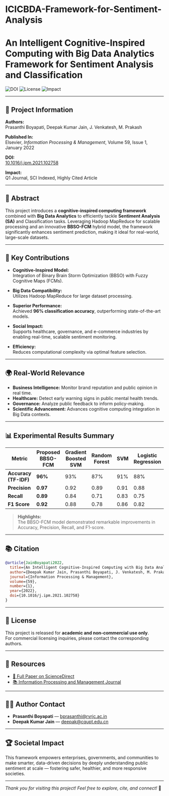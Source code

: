 # ICICBDA-Framework-for-Sentiment-Analysis
# An Intelligent Cognitive-Inspired Computing with Big Data Analytics Framework for Sentiment Analysis and Classification

![DOI](https://img.shields.io/badge/DOI-10.1016%2Fj.ipm.2021.102758-blue) ![License](https://img.shields.io/badge/License-Academic%20Use-green) ![Impact](https://img.shields.io/badge/Impact%20Factor-Q1%20SCI%20Highly%20Cited-orange)

---

## 📖 Project Information

**Authors:**  
Prasanthi Boyapati, Deepak Kumar Jain, J. Venkatesh, M. Prakash  

**Published In:**  
Elsevier, *Information Processing & Management*, Volume 59, Issue 1, January 2022  

**DOI:**  
[10.1016/j.ipm.2021.102758](https://doi.org/10.1016/j.ipm.2021.102758)

**Impact:**  
Q1 Journal, SCI Indexed, Highly Cited Article

---

## 🧠 Abstract

This project introduces a **cognitive-inspired computing framework** combined with **Big Data Analytics** to efficiently tackle **Sentiment Analysis (SA)** and Classification tasks. Leveraging Hadoop MapReduce for scalable processing and an innovative **BBSO-FCM** hybrid model, the framework significantly enhances sentiment prediction, making it ideal for real-world, large-scale datasets.

---

## 🚀 Key Contributions

- **Cognitive-Inspired Model:**  
  Integration of Binary Brain Storm Optimization (BBSO) with Fuzzy Cognitive Maps (FCMs).

- **Big Data Compatibility:**  
  Utilizes Hadoop MapReduce for large dataset processing.

- **Superior Performance:**  
  Achieved **96% classification accuracy**, outperforming state-of-the-art models.

- **Social Impact:**  
  Supports healthcare, governance, and e-commerce industries by enabling real-time, scalable sentiment monitoring.

- **Efficiency:**  
  Reduces computational complexity via optimal feature selection.

---

## 🌍 Real-World Relevance

- **Business Intelligence:** Monitor brand reputation and public opinion in real time.
- **Healthcare:** Detect early warning signs in public mental health trends.
- **Governance:** Analyze public feedback to inform policy-making.
- **Scientific Advancement:** Advances cognitive computing integration in Big Data contexts.

---

## 📊 Experimental Results Summary

| Metric                  | Proposed BBSO-FCM | Gradient Boosted SVM | Random Forest | SVM | Logistic Regression |
|--------------------------|-------------------|-----------------------|---------------|-----|---------------------|
| **Accuracy (TF-IDF)**    | **96%**            | 93%                   | 87%           | 91% | 88%                 |
| **Precision**            | **0.97**           | 0.92                  | 0.89          | 0.91| 0.88                |
| **Recall**               | **0.89**           | 0.84                  | 0.71          | 0.83| 0.75                |
| **F1 Score**             | **0.92**           | 0.88                  | 0.78          | 0.86| 0.82                |

> **Highlights:**  
> The BBSO-FCM model demonstrated remarkable improvements in Accuracy, Precision, Recall, and F1-score.

---

## 📚 Citation

```bibtex
@article{JainBoyapati2022,
  title={An Intelligent Cognitive-Inspired Computing with Big Data Analytics Framework for Sentiment Analysis and Classification},
  author={Deepak Kumar Jain, Prasanthi Boyapati, J. Venkatesh, M. Prakash},
  journal={Information Processing & Management},
  volume={59},
  number={1},
  year={2022},
  doi={10.1016/j.ipm.2021.102758}
}
```

---

## 📜 License

This project is released for **academic and non-commercial use only**.  
For commercial licensing inquiries, please contact the corresponding authors.

---

## 🔗 Resources

- [🔗 Full Paper on ScienceDirect](https://doi.org/10.1016/j.ipm.2021.102758)
- [📚 Information Processing and Management Journal](https://www.journals.elsevier.com/information-processing-and-management)

---

## 👩‍💻 Author Contact

- **Prasanthi Boyapati** — [bprasanthi@rvrjc.ac.in](mailto:bprasanthi@rvrjc.ac.in)  
- **Deepak Kumar Jain** — [deepak@cqupt.edu.cn](mailto:deepak@cqupt.edu.cn)

---

## 🏆 Societal Impact

This framework empowers enterprises, governments, and communities to make smarter, data-driven decisions by deeply understanding public sentiment at scale — fostering safer, healthier, and more responsive societies.

---

*Thank you for visiting this project! Feel free to explore, cite, and connect!* 🚀

